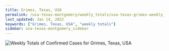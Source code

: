 ```yaml
---
title: Grimes, Texas, USA
permalink: /usa-texas-montgomery/weekly_totals/usa-texas-grimes-weekly_totals.html
last_updated: Jan 14, 2022
keywords: ["Grimes, Texas, USA", "weekly totals"]
sidebar: usa-texas-montgomery_sidebar
---
```


![Weekly Totals of Confirmed Cases for Grimes, Texas, USA](/covid_tracker/images/graphs/usa-texas-grimes-weekly_totals_graph.png)
